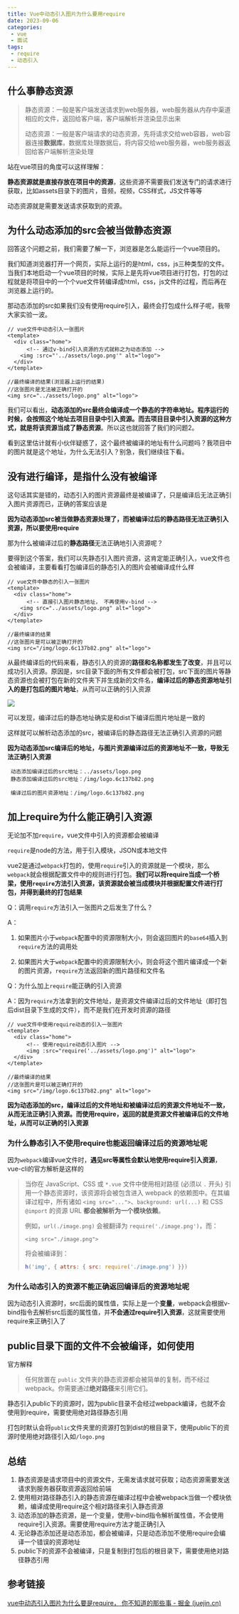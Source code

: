 ```yaml
---
title: Vue中动态引入图片为什么要用require
date: 2023-09-06
categories:
 - vue
 - 面试
tags:
 - require
 - 动态引入
---
```


## 什么事静态资源

> 静态资源：一般是客户端发送请求到web服务器，web服务器从内存中渠道相应的文件，返回给客户端，客户端解析并渲染显示出来
>
> 动态资源：一般是客户端请求的动态资源，先将请求交给web容器，web容器连接**数据库**，数据库处理数据后，将内容交给web服务器，web服务器返回给客户端解析渲染处理

站在vue项目的角度可以这样理解：

**静态资源就是直接存放在项目中的资源**，这些资源不需要我们发送专门的请求进行获取，比如assets目录下的图片，音频，视频，CSS样式，JS文件等等

动态资源就是需要发送请求获取到的资源。

## 为什么动态添加的src会被当做静态资源

回答这个问题之前，我们需要了解一下，浏览器是怎么能运行一个vue项目的。

我们知道浏览器打开一个网页，实际上运行的是html，css，js三种类型的文件。当我们本地启动一个vue项目的时候，实际上是先将vue项目进行打包，打包的过程就是将项目中的一个个vue文件转编译成html，css，js文件的过程，而后再在浏览器上运行的。

那动态添加的src如果我们没有使用require引入，最终会打包成什么样子呢，我带大家实验一波。

```vue
// vue文件中动态引入一张图片
<template>
  <div class="home">
      <!-- 通过v-bind引入资源的方式就称之为动态添加 -->
    <img :src="'../assets/logo.png'" alt="logo">
  </div>
</template>

//最终编译的结果(浏览器上运行的结果)
//这张图片是无法被正确打开的
<img src="../assets/logo.png" alt="logo">  
```

我们可以看出，**动态添加的src最终会编译成一个静态的字符串地址。程序运行的时候，会按照这个地址去项目目录中引入资源。而去项目目录中引入资源的这种方式，就是将该资源当成了静态资源**。所以这也就回答了我们的问题2。

看到这里估计就有小伙伴疑惑了，这个最终被编译的地址有什么问题吗？我项目中的图片就是这个地址，为什么无法引入？别急，我们继续往下看。

## 没有进行编译，是指什么没有被编译

这句话其实是错的，动态引入的图片资源最终是被编译了，只是编译后无法正确引入图片资源而已，正确的答案应该是

**因为动态添加src被当做静态资源处理了，而被编译过后的静态路径无法正确引入资源，所以要使用require**

那为什么被编译过后的**静态路径**无法正确地引入资源呢？

要得到这个答案，我们可以先静态引入图片资源，这肯定能正确引入，vue文件也会被编译，主要看看打包编译后的静态引入的图片会被编译成什么样

```vue
// vue文件中静态的引入一张图片
<template>
  <div class="home">
      <!-- 直接引入图片静态地址， 不再使用v-bind -->
    <img src="../assets/logo.png" alt="logo">
  </div>
</template>

//最终编译的结果
//这张图片是可以被正确打开的
<img src="/img/logo.6c137b82.png" alt="logo">
```

从最终编译后的代码来看，静态引入的资源的**路径和名称都发生了改变**，并且可以成功引入资源。原因是，src目录下面的所有文件都会被打包，src下面的图片等静态资源也会被打包在新的文件夹下并生成新的文件名，**编译过后的静态资源地址引入的是打包后的图片地址**，从而可以正确的引入资源

![](https://mmbiz.qpic.cn/mmbiz/mshqAkialV7FR66u2vicp9oqzhopEkiaBASxLpqEPETmVedRYozICmEPCQcEujKUTH60vFEo6cooEGI0jKEibatYXA/640?wx_fmt=jpeg&tp=wxpic&wxfrom=5&wx_lazy=1&wx_co=1)

可以发现，编译过后的静态地址确实是和dist下编译后图片地址是一致的

这样就可以解析动态添加的src，被编译后的静态路径无法正确引入资源的问题

**因为动态添加src编译后的地址，与图片资源编译过后的资源地址不一致，导致无法正确引入资源**

```
 动态添加编译过后的src地址：../assets/logo.png
 静态添加编译过后的src地址：/img/logo.6c137b82.png
 
 编译过后的图片资源地址：/img/logo.6c137b82.png
```



## 加上require为什么能正确引入资源

无论加不加`require`，vue文件中引入的资源都会被编译

`require`是node的方法，用于引入模块，JSON或本地文件

vue2是通过`webpack`打包的，使用`require`引入的资源就是一个模块，那么`webpack`就会根据配置文件中的规则进行打包。**我们可以将require当成一个桥梁，使用`require`方法引入资源，该资源就会被当成模块并根据配置文件进行打包，并得到最终的打包结果**

Q：调用`require`方法引入一张图片之后发生了什么？

A：

1. 如果图片小于`webpack`配置中的资源限制大小，则会返回图片的`base64`插入到`require`方法的调用处

2. 如果图片大于`webpack`配置中的资源限制大小，则会将这个图片编译成一个新的图片资源，`require`方法返回新的图片路径和文件名

Q：为什么加上`require`能正确的引入资源

A：因为`require`方法拿到的文件地址，是资源文件编译过后的文件地址（即打包后dist目录下生成的文件），而不是我们在开发时资源的路径

```vue
// vue文件中使用require动态的引入一张图片
<template>
  <div class="home">
      <!-- 使用require动态引入图片 -->
      <img :src="require('../assets/logo.png')" alt="logo">
  </div>
</template>

//最终编译的结果
//这张图片是可以被正确打开的
<img src="/img/logo.6c137b82.png" alt="logo">
```

**因为动态添加的src，编译过后的文件地址和被编译过后的资源文件地址不一致，从而无法正确引入资源。而使用require，返回的就是资源文件被编译后的文件地址，从而可以正确的引入资源**

### 为什么静态引入不使用require也能返回编译过后的资源地址呢

因为`webpack`编译vue文件时，**遇见src等属性会默认地使用require引入资源**，vue-cli的官方解析是这样的

> 当你在 JavaScript、CSS 或 `*.vue` 文件中使用相对路径 (必须以 `.` 开头) 引用一个静态资源时，该资源将会被包含进入 webpack 的依赖图中。在其编译过程中，所有诸如 `<img src="...">`、`background: url(...)` 和 CSS `@import` 的资源 URL **都会被解析为一个模块依赖**。
>
> 例如，`url(./image.png)` 会被翻译为 `require('./image.png')`，而：
>
> ```vue
> <img src="./image.png">
> ```
>
> 将会被编译到：
>
> ```js
> h('img', { attrs: { src: require('./image.png') }})
> ```

### 为什么动态引入的资源不能正确返回编译后的资源地址呢

因为动态引入资源时，src后面的属性值，实际上是一个**变量**，webpack会根据v-bind指令去解析src后面的属性值，并**不会通过require引入资源**，这就需要使用require来正确引入了

## public目录下面的文件不会被编译，如何使用

官方解释

> 任何放置在 `public` 文件夹的静态资源都会被简单的复制，而不经过 webpack。你需要通过**绝对路径**来引用它们。

静态引入public下的资源时，因为public目录不会经过webpack编译，也就不会使用到require，需要使用绝对路径静态引用

打包时默认会将`public`文件夹里的资源打包到dist的根目录下，使用public下的资源时使用绝对路径引入如`/logo.png`



## 总结

1. 静态资源是请求项目中的资源文件，无需发请求就可获取；动态资源需要发送请求到服务器获取资源返回给前端
2. 使用相对路径静态引入的静态资源在编译过程中会被webpack当做一个模块依赖，编译成使用require这个相对路径来引入静态资源
3. 动态添加的静态资源，是一个变量，使用v-bind指令解析属性值，不会使用require引入资源。需要使用require方法才能正确引入
4. 无论静态添加还是动态添加，都会被编译，只是动态添加不使用require会编译一个错误的资源地址
5. public下的资源不会被编译，只是复制到打包后的根目录下，需要使用绝对路径静态引用

## 参考链接

[vue中动态引入图片为什么要是require， 你不知道的那些事 - 掘金 (juejin.cn)](https://juejin.cn/post/7159921545144434718)